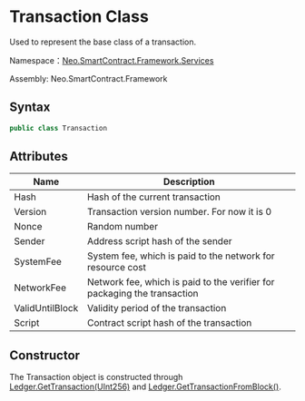 # Transaction Class

Used to represent the base class of a transaction.

Namespace：[Neo.SmartContract.Framework.Services](index.md)

Assembly: Neo.SmartContract.Framework

## Syntax

```cs
public class Transaction
```

## Attributes

| Name            | Description                                                  |
| --------------- | ------------------------------------------------------------ |
| Hash            | Hash of the current transaction                              |
| Version         | Transaction version number. For now it is 0                  |
| Nonce           | Random number                                                |
| Sender          | Address script hash of the sender                            |
| SystemFee       | System fee, which is paid to the network for resource cost   |
| NetworkFee      | Network fee, which is paid to the verifier for packaging the transaction |
| ValidUntilBlock | Validity period of the transaction                           |
| Script          | Contract script hash of the transaction                      |

## Constructor

The Transaction object is constructed through [Ledger.GetTransaction(UInt256)](../native/Ledger/GetTransaction.md) and [Ledger.GetTransactionFromBlock()](../native/Ledger/GetTransactionFromBlock.md).

